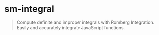 # sm-integral
> Compute definite and improper integrals with Romberg Integration. Easily and accurately integrate JavaScript functions.
